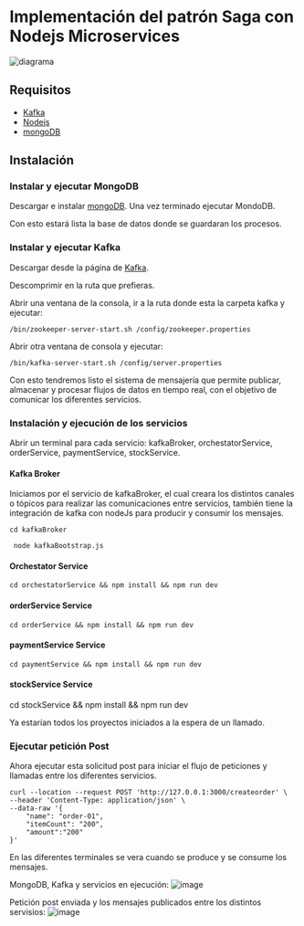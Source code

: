 # Implementación del patrón Saga con Nodejs Microservices

![diagrama](./patron-saga-nodejs.png)

## Requisitos

 - [Kafka](https://kafka.apache.org/downloads)
 - [Nodejs](https://nodejs.org/en/download/)
 - [mongoDB](https://www.mongodb.com/try/download/community)


## Instalación

### Instalar y ejecutar MongoDB

Descargar e instalar [mongoDB](https://www.mongodb.com/try/download/community).
Una vez terminado ejecutar MondoDB.

Con esto estará lista la base de datos donde se guardaran los procesos.

### Instalar y ejecutar Kafka

Descargar desde la página de [Kafka](https://kafka.apache.org/downloads).

Descomprimir en la ruta que prefieras.

Abrir una ventana de la consola, ir a la ruta donde esta la carpeta kafka y ejecutar:
```
/bin/zookeeper-server-start.sh /config/zookeeper.properties
```
Abrir otra ventana de consola y ejecutar:
```
/bin/kafka-server-start.sh /config/server.properties
```

Con esto tendremos listo el sistema de mensajería que permite publicar, almacenar y procesar flujos de datos en tiempo real, con el objetivo de comunicar los diferentes servicios.


### Instalación y ejecución de los servicios

Abrir un terminal para cada servicio: kafkaBroker, orchestatorService, orderService, paymentService, stockService.

#### Kafka Broker
Iniciamos por el servicio de kafkaBroker, el cual creara los distintos canales o tópicos para realizar las comunicaciones entre servicios, también tiene la integración de kafka con nodeJs para producir y consumir los mensajes.

```
cd kafkaBroker
```

```
 node kafkaBootstrap.js
```

#### Orchestator Service

```
cd orchestatorService && npm install && npm run dev
```

#### orderService Service

```
cd orderService && npm install && npm run dev
```

#### paymentService Service

```
cd paymentService && npm install && npm run dev
```

#### stockService Service
cd stockService && npm install && npm run dev

Ya estarían todos los proyectos iniciados a la espera de un llamado.

### Ejecutar petición Post
Ahora ejecutar esta solicitud post para iniciar el flujo de peticiones y llamadas entre los diferentes servicios.

```
curl --location --request POST 'http://127.0.0.1:3000/createorder' \
--header 'Content-Type: application/json' \
--data-raw '{
    "name": "order-01",
    "itemCount": "200",
    "amount":"200"
}'
```


En las diferentes terminales se vera cuando se produce y se consume los mensajes.

MongoDB, Kafka y servicios en ejecución:
![image](https://user-images.githubusercontent.com/20560926/153474860-2645ccdc-7b9a-48c9-a8ba-a2466c919204.png)

Petición post enviada y los mensajes publicados entre los distintos servisios:
![image](https://user-images.githubusercontent.com/20560926/153474906-2137f4f2-e486-4c1b-a478-40e464f63181.png)

